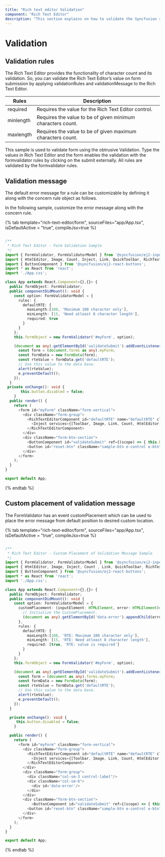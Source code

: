```yaml
---
title: "Rich text editor Validation"
component: "Rich Text Editor"
description: "This section explains on how to validate the Syncfusion react Rich Text Editor's value  by applying validationRules and validationMessage."
---
```


# Validation

## Validation rules

The Rich Text Editor provides the functionality of character count and its validation. So, you can validate the Rich Text Editor’s value on form submission by applying validationRules and validationMessage to the Rich Text Editor.

| **Rules** | **Description** |
| --- | --- |
| required | Requires the value for the Rich Text Editor control. |
| minlength | Requires the value to be of given minimum characters count. |
| maxlength | Requires the value to be of given maximum characters count. |

This sample is used to validate form using the obtrusive Validation. Type the values in Rich Text Editor and the form enables the validation with the formvalidator rules by clicking on the submit externally. All rules are validated by the formvalidator rules.

## Validation message

The default error message for a rule can be customizable by defining it along with the concern rule object as follows.

In the following sample, customize the error message along with the concern rule.

{% tab template="rich-text-editor/form", sourceFiles="app/App.tsx", isDefaultActive = "true", compileJsx=true %}

```typescript

/**
 * Rich Text Editor - Form Validation Sample
 */
import { FormValidator, FormValidatorModel } from '@syncfusion/ej2-inputs';
import { HtmlEditor, Image, Count, Inject, Link, QuickToolbar, RichTextEditorComponent, Toolbar } from '@syncfusion/ej2-react-richtexteditor';
import { ButtonComponent } from '@syncfusion/ej2-react-buttons';
import * as React from 'react';
import './App.css';

class App extends React.Component<{},{}> {
  public formObject: FormValidator;
  public componentDidMount(): void {
    const option: FormValidatorModel = {
      rules: {
        defaultRTE: {
          maxLength:[108, 'Maximum 100 character only'],
          minLength: [15, 'Need atleast 8 character length'],
          required: true
        }
      }
    };
    this.formObject = new FormValidator('#myForm', option);

    (document as any).getElementById('validateSubmit').addEventListener('click', (e: any) => {
      const form = (document.forms as any).myForm;
      const formData = new FormData(form);
      const rteValue = formData.get('defaultRTE');
      // Use this value to the data base.
      alert(rteValue);
      e.preventDefault();
    });
  }
 private onChange(): void {
       this.button.disabled = false;
    }
  public render() {
    return (
      <form id="myForm" className="form-vertical">
        <div className="form-group">
          <RichTextEditorComponent id="defaultRTE" name="defaultRTE" className="form-control" height={200} showCharCount={true} maxLength={100} placeholder={'Type something'}  change={this.onChange.bind(this)} value={''}>
            <Inject services={[Toolbar, Image, Link, Count, HtmlEditor, QuickToolbar]} />
          </RichTextEditorComponent>
        </div>
        <div className="form-btn-section">
          <ButtonComponent id="validateSubmit" ref={(scope) => { this.button = scope; }}  disabled={true}>Submit</ButtonComponent>
          <button id="reset-btn" className="sample-btn e-control e-btn" type="reset" data-ripple="true">Reset</button>
        </div>
      </form>
    );
  }
}

export default App;

```

{% endtab %}

## Custom placement of validation message

The FormValidator has an event customPlacement which can be used to place the error message from default position to desired custom location.

{% tab template="rich-text-editor/form", sourceFiles="app/App.tsx", isDefaultActive = "true", compileJsx=true %}

```typescript

/**
 * Rich Text Editor - Custom Placement of Validation Message Sample
 */
import { FormValidator, FormValidatorModel } from '@syncfusion/ej2-inputs';
import { HtmlEditor, Image, Inject, Count , Link, QuickToolbar, RichTextEditorComponent, Toolbar } from '@syncfusion/ej2-react-richtexteditor';
import { ButtonComponent } from '@syncfusion/ej2-react-buttons';
import * as React from 'react';
import './App.css';

class App extends React.Component<{},{}> {
  public formObject: FormValidator;
  public componentDidMount(): void {
    const option: FormValidatorModel = {
      customPlacement: (inputElement: HTMLElement, error: HTMLElement)=> {
        // Initialize the CustomPlacement.
        (document as any).getElementById('data-error').appendChild(error);
      },
      rules: {
        defaultRTE: {
          maxLength:[108, 'RTE: Maximum 100 character only'],
          minLength: [15, 'RTE: Need atleast 8 character length'],
          required: [true, 'RTE: value is required']
        }
      }
    };
    this.formObject = new FormValidator('#myForm', option);

    (document as any).getElementById('validateSubmit').addEventListener('click', (e: any) => {
      const form = (document as any).forms.myForm;
      const formData = new FormData(form);
      const rteValue = formData.get('defaultRTE');
      // Use this value to the data base.
      alert(rteValue);
      e.preventDefault();
    });
  }

  private onChange(): void {
     this.button.disabled = false;
    }

  public render() {
    return (
      <form id="myForm" className="form-vertical">
        <div className="form-group">
          <RichTextEditorComponent id="defaultRTE" name="defaultRTE" className="form-control" height={200} showCharCount={true} maxLength={100} placeholder={'Type something'} change={this.onChange.bind(this)} value={''}>
            <Inject services={[Toolbar, Image, Link, Count, HtmlEditor, QuickToolbar]} />
          </RichTextEditorComponent>
        </div>
        <div className="form-group">
          <div className="col-sm-3 control-label"/>
          <div className="col-sm-6">
            <div id='data-error'/>
          </div>
        </div>
        <div className="form-btn-section">
            <ButtonComponent id="validateSubmit" ref={(scope) => { this.button = scope; }}  disabled={true}>Submit</ButtonComponent>
          <button id="reset-btn" className="sample-btn e-control e-btn" type="reset" data-ripple="true">Reset</button>
        </div>
      </form>
    );
  }
}

export default App;

```

{% endtab %}